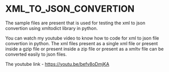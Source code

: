# XML_TO_JSON_CONVERTION
The sample files are present that is used for testing the xml to json convertion using xmltodict library in python.

You can watch my youtube video to know how to code for xml to json file convertion in python. The xml files present as a single xml file or present inside a gzip file or present inside a zip file or present as a xmltv file can be converted easily to json files. 

The youtube link - https://youtu.be/befv8oDmjKA
